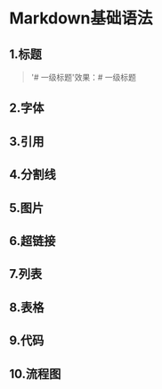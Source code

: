 # Markdown基础语法
## 1.标题
>'# 一级标题'效果：# 一级标题
## 2.字体
## 3.引用
## 4.分割线
## 5.图片
## 6.超链接
## 7.列表
## 8.表格
## 9.代码
## 10.流程图
